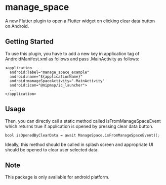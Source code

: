 # manage_space

A new Flutter plugin to open a Flutter widget on clicking clear data button on Android.

## Getting Started

To use this plugin, you have to add a new key in application tag of AndroidManifest.xml as follows and pass .MainActivity as follows:
```
<application  
  android:label="manage_space_example"  
  android:name="${applicationName}"  
  android:manageSpaceActivity=".MainActivity"  
  android:icon="@mipmap/ic_launcher">
  ...
</application>
``` 

## Usage

Then, you can directly call a static method called isFromManageSpaceEvent which returns true if application is opened by pressing clear data button.
```
bool isOpenedByClearData = await ManageSpace.isFromManageSpaceEvent();
```

Ideally, this method should be called in splash screen and appropriate UI should be opened to clear user selected data.

## Note

This package is only available for android platform.